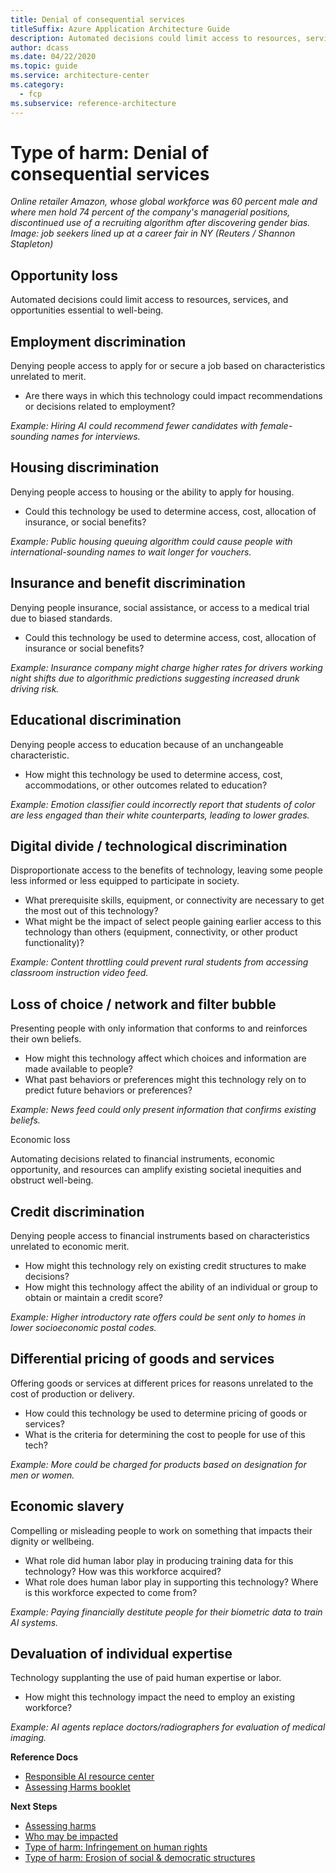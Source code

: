 ```yaml
---
title: Denial of consequential services
titleSuffix: Azure Application Architecture Guide
description: Automated decisions could limit access to resources, services, and opportunities essential to well-being.
author: dcass
ms.date: 04/22/2020
ms.topic: guide
ms.service: architecture-center
ms.category:
  - fcp
ms.subservice: reference-architecture
---
```


# Type of harm: Denial of consequential services

_Online retailer Amazon, whose global workforce was 60 percent male and where men hold 74 percent of the company's managerial positions, discontinued use of a recruiting algorithm after discovering gender bias. Image: job seekers lined up at a career fair in NY (Reuters / Shannon Stapleton)_

## Opportunity loss

Automated decisions could limit access to resources, services, and opportunities essential to well-being.

## Employment discrimination

Denying people access to apply for or secure a job based on characteristics unrelated to merit.

- Are there ways in which this technology could impact recommendations or decisions related to employment?

*Example: Hiring AI could recommend fewer candidates with female-sounding names for interviews.*

## Housing discrimination

Denying people access to housing or the ability to apply for housing.

- Could this technology be used to determine access, cost, allocation of insurance, or social benefits?

*Example: Public housing queuing algorithm could cause people with international-sounding names to wait longer for vouchers.*

## Insurance and benefit discrimination

Denying people insurance, social assistance, or access to a medical trial due to biased standards.

- Could this technology be used to determine access, cost, allocation of insurance or social benefits?

*Example: Insurance company might charge higher rates for drivers working night shifts due to algorithmic predictions suggesting increased drunk driving risk.*

## Educational discrimination

Denying people access to education because of an unchangeable characteristic.

- How might this technology be used to determine access, cost, accommodations, or other outcomes related to education?

*Example: Emotion classifier could incorrectly report that students of color are less engaged than their white counterparts, leading to lower grades.*

## Digital divide / technological discrimination

Disproportionate access to the benefits of technology, leaving some people less informed or less equipped to participate in society.

- What prerequisite skills, equipment, or connectivity are necessary to get the most out of this technology?
- What might be the impact of select people gaining earlier access to this technology than others (equipment, connectivity, or other product functionality)?

*Example: Content throttling could prevent rural students from accessing classroom instruction video feed.*

## Loss of choice / network and filter bubble

Presenting people with only information that conforms to and reinforces their own beliefs.

- How might this technology affect which choices and information are made available to people?
- What past behaviors or preferences might this technology rely on to predict future behaviors or preferences?

*Example: News feed could only present information that confirms existing beliefs.*

Economic loss

Automating decisions related to financial instruments, economic opportunity, and resources can amplify existing societal inequities and obstruct well-being.

## Credit discrimination

Denying people access to financial instruments based on characteristics unrelated to economic merit.

- How might this technology rely on existing credit structures to make decisions?
- How might this technology affect the ability of an individual or group to obtain or maintain a credit score?

*Example: Higher introductory rate offers could be sent only to homes in lower socioeconomic postal codes.*

## Differential pricing of goods and services

Offering goods or services at different prices for reasons unrelated to the cost of production or delivery.

- How could this technology be used to determine pricing of goods or services?
- What is the criteria for determining the cost to people for use of this tech?

*Example: More could be charged for products based on designation for men or women.*

## Economic slavery

Compelling or misleading people to work on something that impacts their dignity or wellbeing.

- What role did human labor play in producing training data for this technology? How was this workforce acquired?
- What role does human labor play in supporting this technology? Where is this workforce expected to come from?

*Example: Paying financially destitute people for their biometric data to train AI systems.*

## Devaluation of individual expertise

Technology supplanting the use of paid human expertise or labor.

- How might this technology impact the need to employ an existing workforce?

*Example: AI agents replace doctors/radiographers for evaluation of medical imaging.*

**Reference Docs**

- [Responsible AI resource center](../index.md)
- [Assessing Harms booklet](downloadable)

**Next Steps**

- [Assessing harms](./index.md)
- [Who may be impacted](./human-understanding.md)
- [Type of harm: Infringement on human rights](./human-rights.md)
- [Type of harm: Erosion of social & democratic structures](./democratic-structures.md)
